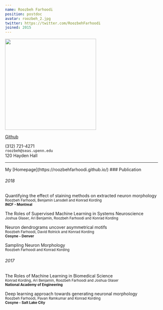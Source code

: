 ```yaml
---
name: Roozbeh Farhoodi
position: postdoc
avatar: roozbeh_2.jpg
twitter: https://twitter.com/RoozbehFarhoodi
joined: 2015
---
```


<img width="300" src="{{site.baseurl}}/images/people/{{page.avatar}}" data-action="zoom">

<a href="https://github.com/RoozbehFarhoodi"><i class="fa fa-github"></i> Github</a><br>

<i class="fa fa-mobile"></i> (312) 721-4271<br>
<i class="fa fa-envelope-o"></i> `roozbeh@seas.upenn.edu`<br>
<i class="fa fa-building"></i> 120 Hayden Hall


<hr>
My [Homepage](https://roozbehfarhoodi.github.io/)
### Publication

###### 2018
Quantifying the effect of staining methods on extracted neuron morphology  <br>
<sup>Roozbeh Farhoodi, Benjamin Lansdell and Konrad Kording</sup> <br>
<sup>**INCF - Montreal** <!--- .[abstract](https://www.dropbox.com/preview/Project%20on%20Profile/quantifying-effect-staining.pdf)</sup> --->

The Roles of Supervised Machine Learning in Systems Neuroscience<br>
<sup>Joshua Glaser, Ari Benjamin, Roozbeh Farhoodi and  Konrad Kording</sup> <br>
<!--- <sup>[Arxiv](https://arxiv.org/abs/1805.08239)</sup> --->

Neuron dendrograms uncover asymmetrical motifs<br>
<sup>Roozbeh Farhoodi, David Rolnick and Konrad Kording</sup> <br>
<sup>**Cosyne - Denver** <!--- [Abstract](https://www.dropbox.com/preview/Project%20on%20Profile/cosyne-abstract-neuron.pdf)</sup> --->

Sampling Neuron Morphology <br>
<sup>Roozbeh Farhoodi and Konrad Kording</sup> <br>
<!--- <sup>[BioRxiv](https://www.biorxiv.org/content/early/2018/01/15/248385)</sup> --->

###### 2017
The Roles of Machine Learning in Biomedical Science  <br>
<sup>Konrad Kording, Ari Benjamin, Roozbeh Farhoodi and Joshua Glaser </sup> <br>
<sup>**National Academy of Engineering** <!--- [article](https://www.naefrontiers.org/File.aspx?id=185177)</sup> --->

Deep learning approach towards generating neuronal morphology<br>
<sup>Roozbeh Farhoodi, Pavan Ramkumar and Konrad Kording</sup> <br>
<sup>**Cosyne - Salt Lake City** <!--- [Poster](http://www.cosyne.org/c/index.php?title=Cosyne2017_posters_1)</sup> --->

